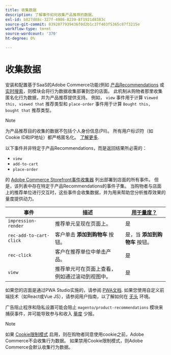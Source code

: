 ```yaml
---
title: 收集数据
description: 了解事件如何收集产品推荐的数据。
exl-id: b827d88c-327f-4986-8239-8f1921d8383c
source-git-commit: 0392077939436f0d2b1c37f403f5365c87f3215e
workflow-type: tm+mt
source-wordcount: '370'
ht-degree: 0%

---
```


# 收集数据

安装和配置基于SaaS的Adobe Commerce功能(例如 [产品Recommendations](install-configure.md) 或 [实时搜索](https://experienceleague.adobe.com/docs/commerce-merchant-services/live-search/onboard/install.html)，则模块会将行为数据收集部署到您的店面。 此机制从购物者那里收集匿名化行为数据，并为产品推荐提供支持。 例如， `view` 事件用于计算 `Viewed this, viewed that` 推荐类型和 `place-order` 事件用于计算 `Bought this, bought that` 推荐类型。

>[!NOTE]
>
>为产品推荐目的收集的数据不包括个人身份信息(PII)。 所有用户标识符（如Cookie ID和IP地址）都严格匿名化。 [了解更多](https://www.adobe.com/privacy/experience-cloud.html).

以下事件并非特定于产品Recommendations，而是返回结果所必需的：

- `view`
- `add-to-cart`
- `place-order`

的 [Adobe Commerce Storefront事件收集器](https://developer.adobe.com/commerce/services/shared-services/storefront-events/collector/#quick-start) 列出部署到店面的所有事件。 但是，该列表中存在特定于产品Recommendations的事件子集。 当购物者与店面上的推荐单位进行交互时，这些事件会收集数据，并为用来帮助您分析推荐效果的量度提供动力。

| 事件 | 描述 | [用于量度？](workspace.md) |
| --- | --- | --- |
| `impression-render` | 推荐单元呈现在页面上。 | 是 |
| `rec-add-to-cart-click` | 客户单击 **添加到购物车** 按钮。 | 是，当 **添加到购物车** 按钮。 |
| `rec-click` | 客户在推荐单位中单击产品。 | 是 |
| `view` | 推荐单元可在页面上查看，例如通过滚动到视图中。 | 是 |

如果您的店面是通过PWA Studio实施的，请参阅 [PWA文档](https://developer.adobe.com/commerce/pwa-studio/integrations/product-recommendations/). 如果您使用自定义前端技术（如React或Vue JS），请参阅用户指南，以了解如何在 [无头](headless.md) 环境。

广告阻止程序和隐私设置可能会阻止 `magento/product-recommendations` 模块来捕获事件，并可能导致参与和收入 [量度](workspace.md) 少报。

>[!NOTE]
>
>如果 [Cookie限制模式](https://experienceleague.adobe.com/docs/commerce-admin/start/compliance/privacy/compliance-cookie-law.html) 启用，则在购物者同意使用cookie之前，Adobe Commerce不会收集行为数据。 如果禁用Cookie限制模式，则Adobe Commerce会默认收集行为数据。
